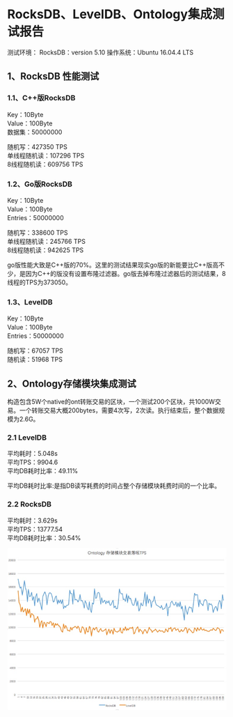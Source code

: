 # RocksDB、LevelDB、Ontology集成测试报告
测试环境：
RocksDB：version 5.10 
操作系统：Ubuntu 16.04.4 LTS  


## 1、RocksDB 性能测试

### 1.1、C++版RocksDB

Key：10Byte  
Value：100Byte  
数据集：50000000  

随机写：427350 TPS  
单线程随机读：107296 TPS  
8线程随机读：609756 TPS  

### 1.2、Go版RocksDB

Key：10Byte  
Value：100Byte  
Entries：50000000  

随机写：338600 TPS  
单线程随机读：245766 TPS   
8线程随机读：942625 TPS  

go版性能大致是C++版的70%。这里的测试结果现实go版的新能要比C++版高不少，是因为C++的版没有设置布隆过滤器。go版去掉布隆过滤器后的测试结果，8线程的TPS为373050。

### 1.3、LevelDB

Key：10Byte  
Value：100Byte  
Entries：50000000  

随机写：67057 TPS  
随机读：51968 TPS  

## 2、Ontology存储模块集成测试

构造包含5W个native的ont转账交易的区块，一个测试200个区块，共1000W交易。一个转账交易大概200bytes，需要4次写，2次读。执行结束后，整个数据规模为2.6G。

### 2.1 LevelDB 

平均耗时：5.048s  
平均TPS：9904.6  
平均DB耗时比率：49.11%  

平均DB耗时比率:是指DB读写耗费的时间占整个存储模块耗费时间的一个比率。

### 2.2 RocksDB 

平均耗时：3.629s  
平均TPS：13777.54  
平均DB耗时比率：30.54%  

![pic](https://github.com/gasby88/docs/blob/master/img/%E5%AD%98%E5%82%A8%E6%A8%A1%E5%9D%97%E4%BA%A4%E6%98%93%E8%90%BD%E5%B8%90tps.jpeg)
